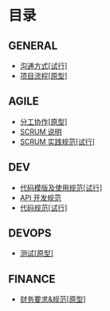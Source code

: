 # 目录

## GENERAL

- [沟通方式[试行]](general/communication.md)
- [项目流程[原型]](general/project-process.md)

## AGILE

- [分工协作[原型]](management/cooperation.md)
- [SCRUM 说明](management/agile-scrum.md)
- [SCRUM 实践规范[试行]](management/agile-practise.md)

## DEV

- [代码模版及使用规范[试行]](dev/project-template.md)
- [API 开发规范](dev/api.md)
- [代码规范[试行]](dev/clean-code.md)

## DEVOPS

- [测试[原型]](devops/ci-cd.md)

## FINANCE

- [财务要求&规范[原型]](finance/general.md)
